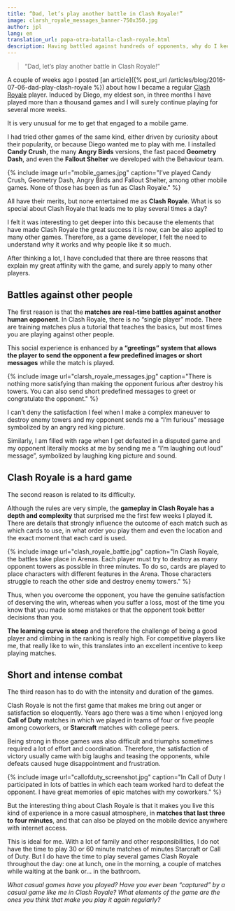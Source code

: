 ```yaml
---
title: “Dad, let’s play another battle in Clash Royale!”
image: clarsh_royale_messages_banner-750x350.jpg
author: jpl
lang: en
translation_url: papa-otra-batalla-clash-royale.html
description: Having battled against hundreds of opponents, why do I keep playing Clash Royale? Three reasons explaining why I still enjoy this popular mobile game.
---
```


> “Dad, let’s play another battle in Clash Royale!”

A couple of weeks ago I posted [an article]({% post_url /articles/blog/2016-07-06-dad-play-clash-royale %}) about how I became a regular [Clash Royale](https://clashroyale.com/) player. Induced by Diego, my eldest son, in three months I have played more than a thousand games and I will surely continue playing for several more weeks.

It is very unusual for me to get that engaged to a mobile game.

I had tried other games of the same kind, either driven by curiosity about their popularity, or because Diego wanted me to play with me. I installed **Candy Crush**, the many **Angry Birds** versions, the fast paced **Geometry Dash**, and even the **Fallout Shelter** we developed with the Behaviour team.

{% include image url="mobile_games.jpg" caption="I’ve played Candy Crush, Geometry Dash, Angry Birds and Fallout Shelter, among other mobile games. None of those has been as fun as Clash Royale." %}

All have their merits, but none entertained me as **Clash Royale**. What is so special about Clash Royale that leads me to play several times a day?

I felt it was interesting to get deeper into this because the elements that have made Clash Royale the great success it is now, can be also applied to many other games. Therefore, as a game developer, I felt the need to understand why it works and why people like it so much.

After thinking a lot, I have concluded that there are three reasons that explain my great affinity with the game, and surely apply to many other players.

## Battles against other people

The first reason is that the **matches are real-time battles against another human opponent**. In Clash Royale, there is no “single player” mode. There are training matches plus a tutorial that teaches the basics, but most times you are playing against other people.

This social experience is enhanced by **a “greetings” system that allows the player to send the opponent a few predefined images or short messages** while the match is played.

{% include image url="clarsh_royale_messages.jpg" caption="There is nothing more satisfying than making the opponent furious after destroy his towers. You can also send short predefined messages to greet or congratulate the opponent." %}

I can’t deny the satisfaction I feel when I make a complex maneuver to destroy enemy towers and my opponent sends me a “I’m furious” message symbolized by an angry red king picture.

Similarly, I am filled with rage when I get defeated in a disputed game and my opponent literally mocks at me by sending me a “I’m laughing out loud” message”, symbolized by laughing king picture and sound.

## Clash Royale is a hard game

The second reason is related to its difficulty.

Although the rules are very simple, the **gameplay in Clash Royale has a depth and complexity** that surprised me the first few weeks I played it. There are details that strongly influence the outcome of each match such as which cards to use, in what order you play them and even the location and the exact moment that each card is used.

{% include image url="clash_royale_battle.jpg" caption="In Clash Royale, the battles take place in Arenas. Each player must try to destroy as many opponent towers as possible in three minutes. To do so, cards are played to place characters with different features in the Arena. Those characters struggle to reach the other side and destroy enemy towers." %}

Thus, when you overcome the opponent, you have the genuine satisfaction of deserving the win, whereas when you suffer a loss, most of the time you know that you made some mistakes or that the opponent took better decisions than you.

**The learning curve is steep** and therefore the challenge of being a good player and climbing in the ranking is really high. For competitive players like me, that really like to win, this translates into an excellent incentive to keep playing matches.

## Short and intense combat

The third reason has to do with the intensity and duration of the games.

Clash Royale is not the first game that makes me bring out anger or satisfaction so eloquently. Years ago there was a time when I enjoyed long **Call of Duty** matches in which we played in teams of four or five people among coworkers, or **Starcraft** matches with college peers.

Being strong in those games was also difficult and triumphs sometimes required a lot of effort and coordination. Therefore, the satisfaction of victory usually came with big laughs and teasing the opponents, while defeats caused huge disappointment and frustration.

{% include image url="callofduty_screenshot.jpg" caption="In Call of Duty I participated in lots of battles in which each team worked hard to defeat the opponent. I have great memories of epic matches with my coworkers." %}

But the interesting thing about Clash Royale is that it makes you live this kind of experience in a more casual atmosphere, in **matches that last three to four minutes**, and that can also be played on the mobile device anywhere with internet access.

This is ideal for me. With a lot of family and other responsibilities, I do not have the time to play 30 or 60 minute matches of minutes Starcraft or Call of Duty. But I do have the time to play several games Clash Royale throughout the day: one at lunch, one in the morning, a couple of matches while waiting at the bank or… in the bathroom.

*What casual games have you played? Have you ever been “captured” by a casual game like me in Clash Royale? What elements of the game are the ones you think that make you play it again regularly?*
